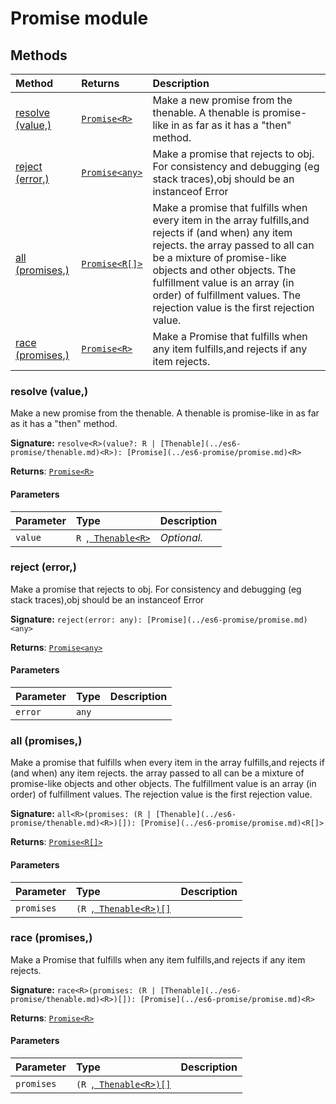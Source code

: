 # Promise module













## Methods

| Method	   |  Returns	| Description|
|:-------------|:-------|:-----------|
|[resolve<R> (value,)](#resolve<r>-value)      | [`Promise<R>`](../es6-promise/promise.md) | Make a new promise from the thenable.  A thenable is promise-like in as far as it has a "then" method. |
|[reject (error,)](#reject-error)      | [`Promise<any>`](../es6-promise/promise.md) | Make a promise that rejects to obj. For consistency and debugging (eg stack traces),obj should be an instanceof Error |
|[all<R> (promises,)](#all<r>-promises)      | [`Promise<R[]>`](../es6-promise/promise.md) | Make a promise that fulfills when every item in the array fulfills,and rejects if (and when) any item rejects.  the array passed to all can be a mixture of promise-like objects and other objects.  The fulfillment value is an array (in order) of fulfillment values. The rejection value is the first rejection value. |
|[race<R> (promises,)](#race<r>-promises)      | [`Promise<R>`](../es6-promise/promise.md) | Make a Promise that fulfills when any item fulfills,and rejects if any item rejects. |




### resolve<R> (value,)

Make a new promise from the thenable. 
A thenable is promise-like in as far as it has a "then" method.

**Signature:** ``resolve<R>(value?: R | [Thenable](../es6-promise/thenable.md)<R>): [Promise](../es6-promise/promise.md)<R>``

**Returns**: [`Promise<R>`](../es6-promise/promise.md)



#### Parameters


| Parameter	   | Type    | Description |
|:-------------|:---------------|:------------|
| `value`    | `R `,[` Thenable<R>`](../es6-promise/thenable.md) | _Optional._ |


### reject (error,)

Make a promise that rejects to obj. For consistency and debugging (eg stack traces),obj should be an instanceof Error

**Signature:** ``reject(error: any): [Promise](../es6-promise/promise.md)<any>``

**Returns**: [`Promise<any>`](../es6-promise/promise.md)



#### Parameters


| Parameter	   | Type    | Description |
|:-------------|:---------------|:------------|
| `error`    | `any` |  |


### all<R> (promises,)

Make a promise that fulfills when every item in the array fulfills,and rejects if (and when) any item rejects. 
the array passed to all can be a mixture of promise-like objects and other objects. 
The fulfillment value is an array (in order) of fulfillment values. The rejection value is the first rejection value.

**Signature:** ``all<R>(promises: (R | [Thenable](../es6-promise/thenable.md)<R>)[]): [Promise](../es6-promise/promise.md)<R[]>``

**Returns**: [`Promise<R[]>`](../es6-promise/promise.md)



#### Parameters


| Parameter	   | Type    | Description |
|:-------------|:---------------|:------------|
| `promises`    | `(R `,[` Thenable<R>)[]`](../es6-promise/thenable.md) |  |


### race<R> (promises,)

Make a Promise that fulfills when any item fulfills,and rejects if any item rejects.

**Signature:** ``race<R>(promises: (R | [Thenable](../es6-promise/thenable.md)<R>)[]): [Promise](../es6-promise/promise.md)<R>``

**Returns**: [`Promise<R>`](../es6-promise/promise.md)



#### Parameters


| Parameter	   | Type    | Description |
|:-------------|:---------------|:------------|
| `promises`    | `(R `,[` Thenable<R>)[]`](../es6-promise/thenable.md) |  |

